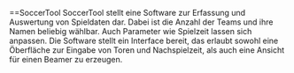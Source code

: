==SoccerTool
SoccerTool stellt eine Software zur Erfassung und Auswertung von Spieldaten dar. Dabei ist die Anzahl der Teams und ihre Namen beliebig wählbar. Auch Parameter wie Spielzeit lassen sich anpassen. Die Software stellt ein Interface bereit, das erlaubt sowohl eine Öberfläche zur Eingabe von Toren und Nachspielzeit, als auch eine Ansicht für einen Beamer zu erzeugen.
